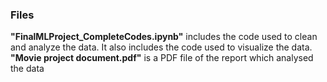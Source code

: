 ### Files
**"FinalMLProject_CompleteCodes.ipynb"** includes the code used to clean and analyze the data. It also includes the code used to visualize the data.
**"Movie project  document.pdf"** is a PDF file of the report which analysed the data 
